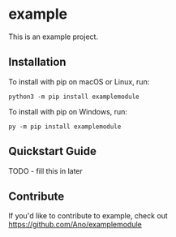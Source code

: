 # example


This is an example project.

## Installation

To install with pip on macOS or Linux, run:

    python3 -m pip install examplemodule

To install with pip on Windows, run:

    py -m pip install examplemodule

## Quickstart Guide

TODO - fill this in later

## Contribute

If you'd like to contribute to example, check out https://github.com/Ano/examplemodule
